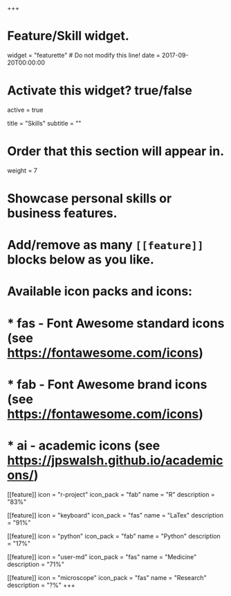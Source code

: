 +++
# Feature/Skill widget.
widget = "featurette"  # Do not modify this line!
date = 2017-09-20T00:00:00

# Activate this widget? true/false
active = true

title = "Skills"
subtitle = ""

# Order that this section will appear in.
weight = 7

# Showcase personal skills or business features.
#
# Add/remove as many `[[feature]]` blocks below as you like.
#
# Available icon packs and icons:
# * fas - Font Awesome standard icons (see https://fontawesome.com/icons)
# * fab - Font Awesome brand icons (see https://fontawesome.com/icons)
# * ai - academic icons (see https://jpswalsh.github.io/academicons/)

[[feature]]
  icon = "r-project"
  icon_pack = "fab"
  name = "R"
  description = "83%"

[[feature]]
  icon = "keyboard"
  icon_pack = "fas"
  name = "LaTex"
  description = "91%"

[[feature]]
  icon = "python"
  icon_pack = "fab"
  name = "Python"
  description = "17%"

[[feature]]
  icon = "user-md"
  icon_pack = "fas"
  name = "Medicine"
  description = "71%"

[[feature]]
  icon = "microscope"
  icon_pack = "fas"
  name = "Research"
  description = "?%"
+++
